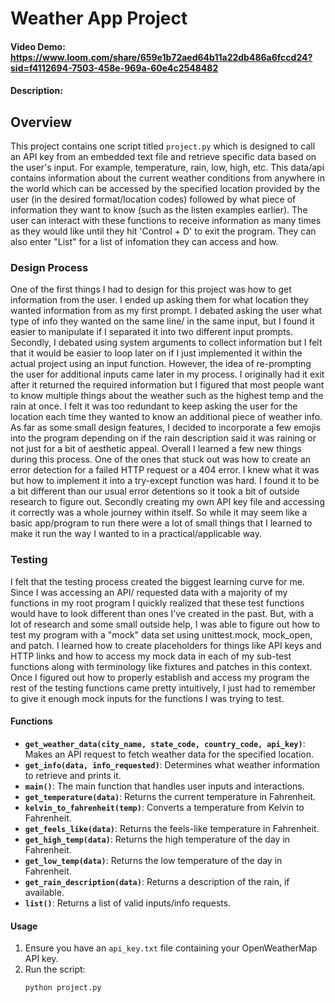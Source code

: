 # Weather App Project
#### Video Demo:  <https://www.loom.com/share/659e1b72aed64b11a22db486a6fccd24?sid=f4112694-7503-458e-969a-60e4c2548482>
#### Description:

## Overview

This project contains one script titled `project.py` which is designed to call an API key from an embedded text file and retrieve specific data based on the user's input. For example, temperature, rain, low, high, etc. This data/api contains information about the current weather conditions from anywhere in the world which can be accessed by the specified location provided by the user (in the desired format/location codes) followed by what piece of information they want to know (such as the listen examples earlier). The user can interact with these functions to receive information as many times as they would like until they hit 'Control + D' to exit the program. They can also enter "List" for a list of infomation they can access and how.

### Design Process

One of the first things I had to design for this project was how to get information from the user. I ended up asking them for what location they wanted information from as my first prompt. I debated asking the user what type of info they wanted on the same line/ in the same input, but I found it easier to manipulate if I separated it into two different input prompts. Secondly, I debated using system arguments to collect information but I felt that it would be easier to loop later on if I just implemented it within the actual project using an input function. However, the idea of re-prompting the user for additional inputs came later in my process. I originally had it exit after it returned the required information but I figured that most people want to know multiple things about the weather such as the highest temp and the rain at once. I felt it was too redundant to keep asking the user for the location each time they wanted to know an additional piece of weather info. As far as some small design features, I decided to incorporate a few emojis into the program depending on if the rain description said it was raining or not just for a bit of aesthetic appeal. Overall I learned a few new things during this process. One of the ones that stuck out was how to create an error detection for a failed HTTP request or a 404 error. I knew what it was but how to implement it into a try-except function was hard. I found it to be a bit different than our usual error detentions so it took a bit of outside research to figure out. Secondly creating my own API key file and accessing it correctly was a whole journey within itself. So while it may seem like a basic app/program to run there were a lot of small things that I learned to make it run the way I wanted to in a practical/applicable way.

### Testing

I felt that the testing process created the biggest learning curve for me. Since I was accessing an API/ requested data with a majority of my functions in my root program I quickly realized that these test functions would have to look different than ones I’ve created in the past. But, with a lot of research and some small outside help, I was able to figure out how to test my program with a "mock" data set using unittest.mock, mock_open, and patch. I learned how to create placeholders for things like API keys and HTTP links and how to access my mock data in each of my sub-test functions along with terminology like fixtures and patches in this context. Once I figured out how to properly establish and access my program the rest of the testing functions came pretty intuitively, I just had to remember to give it enough mock inputs for the functions I was trying to test.

#### Functions

- **`get_weather_data(city_name, state_code, country_code, api_key)`**: Makes an API request to fetch weather data for the specified location.
- **`get_info(data, info_requested)`**: Determines what weather information to retrieve and prints it.
- **`main()`**: The main function that handles user inputs and interactions.
- **`get_temperature(data)`**: Returns the current temperature in Fahrenheit.
- **`kelvin_to_fahrenheit(temp)`**: Converts a temperature from Kelvin to Fahrenheit.
- **`get_feels_like(data)`**: Returns the feels-like temperature in Fahrenheit.
- **`get_high_temp(data)`**: Returns the high temperature of the day in Fahrenheit.
- **`get_low_temp(data)`**: Returns the low temperature of the day in Fahrenheit.
- **`get_rain_description(data)`**: Returns a description of the rain, if available.
- **`list()`**: Returns a list of valid inputs/info requests.

#### Usage

1. Ensure you have an `api_key.txt` file containing your OpenWeatherMap API key.
2. Run the script:
   ```bash
   python project.py
